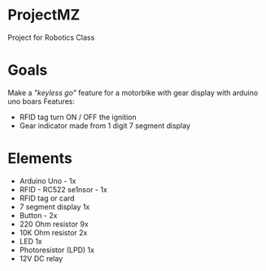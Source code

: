 # ProjectMZ 
Project for Robotics Class

# Goals
Make a _"keyless go"_ feature for a motorbike with gear display with arduino uno boars
Features:
- RFID tag turn ON / OFF the ignition
- Gear indicator made from 1 digit 7 segment display

# Elements
- Arduino Uno - 1x
- RFID - RC522 se1nsor - 1x
- RFID tag or card
- 7 segment display 1x
- Button - 2x
- 220 Ohm resistor 9x
- 10K Ohm resistor 2x
- LED 1x
- Photoresistor (LPD) 1x
- 12V DC relay
